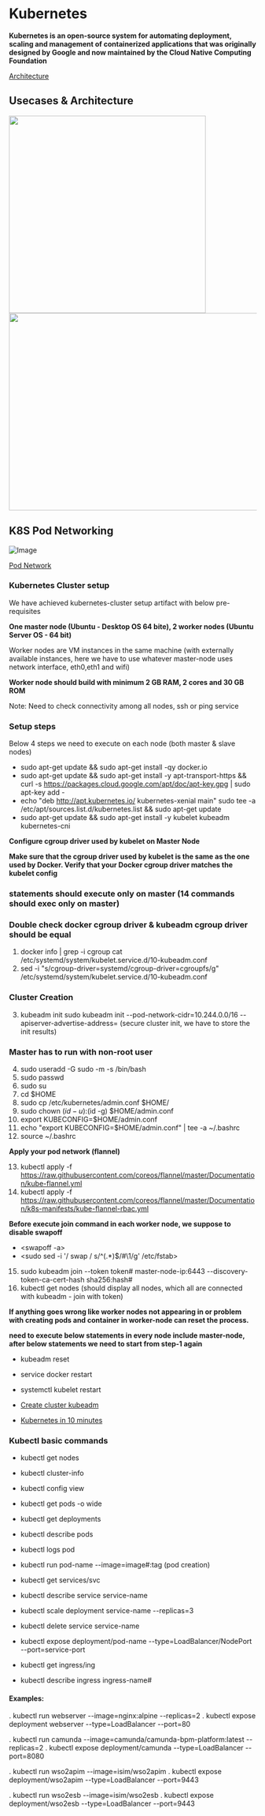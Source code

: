 Kubernetes
=======

**Kubernetes is an open-source system for automating deployment, scaling and management of containerized applications that was originally designed by Google and now maintained by the Cloud Native Computing Foundation**


[Architecture](https://x-team.com/blog/introduction-kubernetes-architecture/)





## Usecases & Architecture
<img src="https://github.com/java-manikanta/kubernetes/blob/master/kubernetes/draft/k8s_usecases.jpg" width="400" height="400"> <img src="https://github.com/java-manikanta/kubernetes/blob/master/kubernetes/draft/k8s_architecture.jpg" width="560" height="400"> 


## K8S Pod Networking

![Image](https://github.com/java-manikanta/kubernetes/blob/master/kubernetes/draft/k8s_pod_network.jpg)

[Pod Network](https://medium.com/google-cloud/understanding-kubernetes-networking-services-f0cb48e4cc82)

### Kubernetes Cluster setup

We have achieved kubernetes-cluster setup artifact with below pre-requisites 

**One master node (Ubuntu - Desktop OS 64 bite), 2 worker nodes (Ubuntu Server OS - 64 bit)** 

Worker nodes are VM instances in the same machine (with externally available instances, here we have to use whatever master-node uses network interface, eth0,eth1 and wifi)

**Worker node should build with minimum 2 GB RAM, 2 cores and 30 GB ROM**

Note: Need to check connectivity among all nodes, ssh or ping service

### Setup steps 

Below 4 steps we need to execute on each node (both master & slave nodes)
* sudo apt-get update && sudo apt-get install -qy docker.io
* sudo apt-get update && sudo apt-get install -y apt-transport-https && curl -s https://packages.cloud.google.com/apt/doc/apt-key.gpg | sudo apt-key add -
* echo "deb http://apt.kubernetes.io/ kubernetes-xenial main" sudo tee -a /etc/apt/sources.list.d/kubernetes.list && sudo apt-get update
* sudo apt-get update && sudo apt-get install -y kubelet kubeadm kubernetes-cni

**Configure cgroup driver used by kubelet on Master Node**

**Make sure that the cgroup driver used by kubelet is the same as the one used by Docker. Verify that your Docker cgroup driver matches the kubelet config**


### statements should execute only on master (14 commands should exec only on master)

### Double check docker cgroup driver & kubeadm cgroup driver should be equal

1. docker info | grep -i cgroup cat /etc/systemd/system/kubelet.service.d/10-kubeadm.conf
2. sed -i "s/cgroup-driver=systemd/cgroup-driver=cgroupfs/g" /etc/systemd/system/kubelet.service.d/10-kubeadm.conf

### Cluster Creation

3. kubeadm init sudo kubeadm init --pod-network-cidr=10.244.0.0/16 --apiserver-advertise-address=<master-node-ip> (secure cluster init, we have to store the init results)

### Master has to run with non-root user

4. sudo useradd <kubernete-master-user> -G sudo -m -s /bin/bash
5. sudo passwd <kubernete-master-user>
6. sudo su <kubernete-master-user>
7. cd $HOME
8. sudo cp /etc/kubernetes/admin.conf $HOME/
9. sudo chown $(id -u):$(id -g) $HOME/admin.conf
10. export KUBECONFIG=$HOME/admin.conf
11. echo "export KUBECONFIG=$HOME/admin.conf" | tee -a ~/.bashrc
12. source ~/.bashrc

**Apply your pod network (flannel)**

13. kubectl apply -f https://raw.githubusercontent.com/coreos/flannel/master/Documentation/kube-flannel.yml
14. kubectl apply -f https://raw.githubusercontent.com/coreos/flannel/master/Documentation/k8s-manifests/kube-flannel-rbac.yml


**Before execute join command in each worker node, we suppose to disable swapoff**

* <swapoff -a>
* <sudo sed -i '/ swap / s/^\(.*\)$/#\1/g' /etc/fstab>

15. sudo kubeadm join --token token# master-node-ip:6443 --discovery-token-ca-cert-hash sha256:hash# 
16. kubectl get nodes (should display all nodes, which all are connected with kubeadm - join with token)


**If anything goes wrong like worker nodes not appearing in <kubectl get nodes> or problem with creating pods and container in worker-node can reset the process.**

**need to execute below statements in every node include master-node, after below statements we need to start from step-1 again**
* kubeadm reset
* service docker restart
* systemctl kubelet restart


* [Create cluster kubeadm](https://kubernetes.io/docs/setup/independent/create-cluster-kubeadm/)

* [Kubernetes in 10 minutes](https://blog.alexellis.io/kubernetes-in-10-minutes/)


### Kubectl basic commands

* kubectl get nodes
* kubectl cluster-info
* kubectl config view

* kubectl get pods -o wide
* kubectl get deployments 
* kubectl describe pods
* kubectl logs pod
* kubectl run pod-name --image=image#:tag (pod creation)

* kubectl get services/svc
* kubectl describe service service-name
* kubectl scale deployment service-name --replicas=3
* kubectl delete service service-name
* kubectl expose deployment/pod-name --type=LoadBalancer/NodePort --port=service-port

* kubectl get ingress/ing
* kubectl describe ingress ingress-name#


#### Examples:


. kubectl run webserver --image=nginx:alpine --replicas=2
. kubectl expose deployment webserver --type=LoadBalancer --port=80


. kubectl run camunda --image=camunda/camunda-bpm-platform:latest --replicas=2
. kubectl expose deployment/camunda --type=LoadBalancer --port=8080

. kubectl run wso2apim --image=isim/wso2apim
. kubectl expose deployment/wso2apim --type=LoadBalancer --port=9443

. kubectl run wso2esb --image=isim/wso2esb
. kubectl expose deployment/wso2esb --type=LoadBalancer --port=9443

